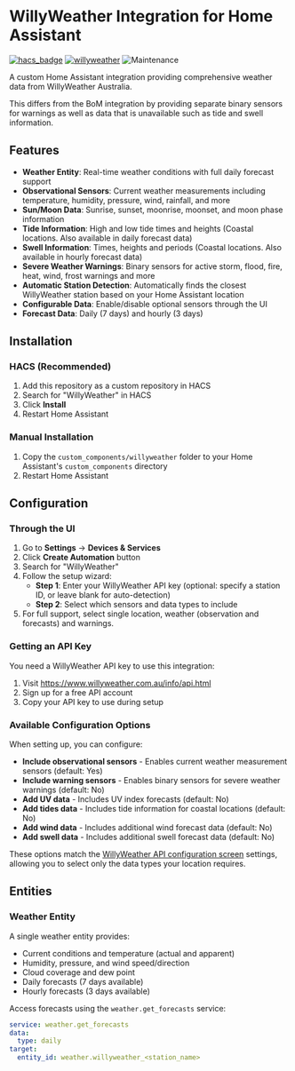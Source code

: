 # WillyWeather Integration for Home Assistant

[![hacs_badge](https://img.shields.io/badge/HACS-Default-orange.svg)](https://github.com/custom-components/hacs) [![willyweather](https://img.shields.io/github/release/safepay/sensor.willyweather.svg)](https://github.com/safepay/sensor.willyweather) ![Maintenance](https://img.shields.io/badge/Maintained%3F-yes-green.svg)

A custom Home Assistant integration providing comprehensive weather data from WillyWeather Australia.

This differs from the BoM integration by providing separate binary sensors for warnings as well as data that is unavailable such as tide and swell information.

## Features

- **Weather Entity**: Real-time weather conditions with full daily forecast support
- **Observational Sensors**: Current weather measurements including temperature, humidity, pressure, wind, rainfall, and more
- **Sun/Moon Data**: Sunrise, sunset, moonrise, moonset, and moon phase information
- **Tide Information**: High and low tide times and heights (Coastal locations. Also available in daily forecast data)
- **Swell Information**: Times, heights and periods (Coastal locations. Also available in hourly forecast data)
- **Severe Weather Warnings**: Binary sensors for active storm, flood, fire, heat, wind, frost warnings and more
- **Automatic Station Detection**: Automatically finds the closest WillyWeather station based on your Home Assistant location
- **Configurable Data**: Enable/disable optional sensors through the UI
- **Forecast Data**: Daily (7 days) and hourly (3 days)

## Installation

### HACS (Recommended)

1. Add this repository as a custom repository in HACS
2. Search for "WillyWeather" in HACS
3. Click **Install**
4. Restart Home Assistant

### Manual Installation

1. Copy the `custom_components/willyweather` folder to your Home Assistant's `custom_components` directory
2. Restart Home Assistant

## Configuration

### Through the UI

1. Go to **Settings** → **Devices & Services**
2. Click **Create Automation** button
3. Search for "WillyWeather"
4. Follow the setup wizard:
   - **Step 1**: Enter your WillyWeather API key (optional: specify a station ID, or leave blank for auto-detection)
   - **Step 2**: Select which sensors and data types to include
5. For full support, select single location, weather (observation and forecasts) and warnings.

### Getting an API Key

You need a WillyWeather API key to use this integration:

1. Visit https://www.willyweather.com.au/info/api.html
2. Sign up for a free API account
3. Copy your API key to use during setup

### Available Configuration Options

When setting up, you can configure:

- **Include observational sensors** - Enables current weather measurement sensors (default: Yes)
- **Include warning sensors** - Enables binary sensors for severe weather warnings (default: No)
- **Add UV data** - Includes UV index forecasts (default: No)
- **Add tides data** - Includes tide information for coastal locations (default: No)
- **Add wind data** - Includes additional wind forecast data (default: No)
- **Add swell data** - Includes additional swell forecast data (default: No)

These options match the [WillyWeather API configuration screen](https://www.willyweather.com.au/api/docs/weather.html) settings, allowing you to select only the data types your location requires.

## Entities

### Weather Entity

A single weather entity provides:

- Current conditions and temperature (actual and apparent)
- Humidity, pressure, and wind speed/direction
- Cloud coverage and dew point
- Daily forecasts (7 days available)
- Hourly forecasts (3 days available)

Access forecasts using the `weather.get_forecasts` service:
```yaml
service: weather.get_forecasts
data:
  type: daily
target:
  entity_id: weather.willyweather_<station_name>
